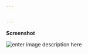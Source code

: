 ```yaml
---


---
```


<p><strong>Screenshot</strong></p>
<p><img src="https://i.imgur.com/dHfjoWU.png" alt="enter image description here"></p>

